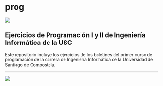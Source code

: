 # prog
![](https://github.com/ACMCMC/prog/workflows/ccpp/badge.svg)
## Ejercicios de Programación I y II de Ingeniería Informática de la USC
Este repositorio incluye los ejercicios de los boletines del primer curso de programación de la carrera de Ingeniería Informática de la Universidad de Santiago de Compostela.

---

![](https://www.usc.gal/export9/sites/webinstitucional/es/centros/etse/imaxes/conxunto_identidade.gif)
